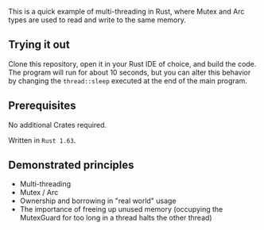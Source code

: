 This is a quick example of multi-threading in Rust, where Mutex and Arc types are used to
read and write to the same memory.

## Trying it out
Clone this repository, open it in your Rust IDE of choice, and build the code.
The program will run for about 10 seconds, but you can alter this behavior by changing the ``thread::sleep`` executed
at the end of the main program.

## Prerequisites
No additional Crates required.

Written in ``Rust 1.63``.

## Demonstrated principles
- Multi-threading
- Mutex / Arc
- Ownership and borrowing in "real world" usage
- The importance of freeing up unused memory (occupying the MutexGuard for too long in a thread halts the other thread)
